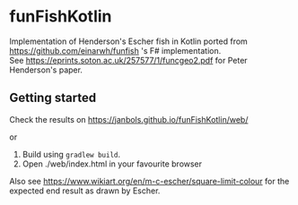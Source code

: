 # funFishKotlin
Implementation of Henderson's Escher fish in Kotlin ported from https://github.com/einarwh/funfish 's F# implementation.  
See https://eprints.soton.ac.uk/257577/1/funcgeo2.pdf for Peter Henderson's paper.

## Getting started
Check the results on https://janbols.github.io/funFishKotlin/web/  

or  

1. Build using `gradlew build`.  
2. Open ./web/index.html in your favourite browser 

Also see https://www.wikiart.org/en/m-c-escher/square-limit-colour for the expected end result as drawn by Escher.

